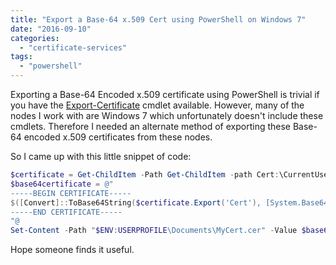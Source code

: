```yaml
---
title: "Export a Base-64 x.509 Cert using PowerShell on Windows 7"
date: "2016-09-10"
categories:
  - "certificate-services"
tags:
  - "powershell"
---
```


Exporting a Base-64 Encoded x.509 certificate using PowerShell is trivial if you have the [Export-Certificate](https://technet.microsoft.com/en-us/library/hh848628.aspx) cmdlet available. However, many of the nodes I work with are Windows 7 which unfortunately doesn't include these cmdlets. Therefore I needed an alternate method of exporting these Base-64 encoded x.509 certificates from these nodes.

So I came up with this little snippet of code:


```powershell
$certificate = Get-ChildItem -Path Get-ChildItem -path Cert:\CurrentUser\My\D675AE3AE9F7B56348C17EE527F261CFCEA0FD13
$base64certificate = @"
-----BEGIN CERTIFICATE-----
$([Convert]::ToBase64String($certificate.Export('Cert'), [System.Base64FormattingOptions]::InsertLineBreaks)))
-----END CERTIFICATE-----
"@
Set-Content -Path "$ENV:USERPROFILE\Documents\MyCert.cer" -Value $base64certificate
```

Hope someone finds it useful.


